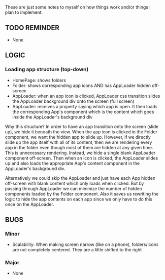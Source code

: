 These are just some notes to myself on how things work and/or things I plan to implement.

## TODO REMINDER
* None

## LOGIC

### Loading app structure (top-down)
* HomePage: shows folders
* Folder: shows corresponding app icons AND has AppLoader hidden off-screen
* AppLoader: when an app icon is clicked, AppLoader css transition slides the AppLoader background div onto the screen (full screen)
* AppLoader: receives a property saying which app is open. It then loads the corresponding App's component which is the content which goes inside the AppLoader's background div

Why this structure? In order to have an app transition onto the screen (slide up), we hide it beneath the view. When the app icon is clicked in the Folder component, we want the hidden app to slide up. However, if we directly slide up the app itself with all of its content, then we are rendering every app in the folder even though most of them are hidden at any given time. This is unnecessary rendering. Instead, we hide a single blank AppLoader component off-screen. Then when an icon is clicked, the AppLoader slides up and also loads the appropriate App's content component in the AppLoader's background div.

Alternatively we could skip the AppLoader and just have each App hidden off-screen with blank content which only loads when clicked. But by passing through AppLoader we can minimize the number of hidden components loaded by the Folder component. Also it saves us rewriting the logic to hide the app contents on each app since we only have to do this once on the AppLoader.

## BUGS

### Minor
* Scalability: When making screen narrow (like on a phone), folders/icons are not completely centered. They are a little shifted to the right

### Major
* None

